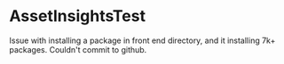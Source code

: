 # AssetInsightsTest

Issue with installing a package in front end directory, and it installing 7k+ packages. Couldn't commit to github.